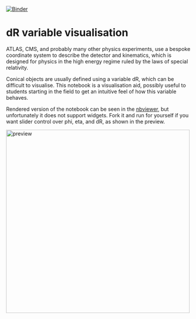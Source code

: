 [![Binder](https://mybinder.org/badge.svg)](https://mybinder.org/v2/gh/mzgubic/dRdemo/master)

# dR variable visualisation

ATLAS, CMS, and probably many other physics experiments, use a bespoke coordinate system to describe the detector and kinematics, which is designed for physics in the high energy regime ruled by the laws of special relativity.

Conical objects are usually defined using a variable dR, which can be difficult to visualise. This notebook is a visualisation aid, possibly useful to students starting in the field to get an intuitive feel of how this variable behaves.

Rendered version of the notebook can be seen in the [nbviewer](https://nbviewer.jupyter.org/github/mzgubic/dRdemo/blob/master/dR_visualisation.ipynb), but unfortunately it does not support widgets. Fork it and run for yourself if you want slider control over phi, eta, and dR, as shown in the preview.

<a href="https://nbviewer.jupyter.org/github/mzgubic/dRdemo/blob/master/dR_visualisation.ipynb">
<img border="0" alt="preview" src="https://user-images.githubusercontent.com/15211548/34408186-95bd593e-ebc2-11e7-953d-650c9bc550dc.png" width="500">
</a>
